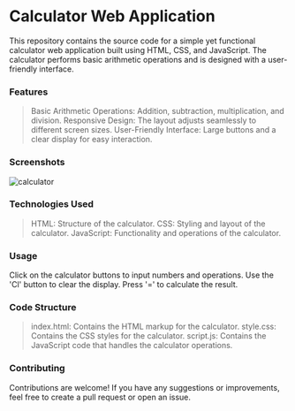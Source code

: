 # **Calculator Web Application**
This repository contains the source code for a simple yet functional calculator web application built using HTML, CSS, and JavaScript. The calculator performs basic arithmetic operations and is designed with a user-friendly interface.

### **Features**
> Basic Arithmetic Operations: Addition, subtraction, multiplication, and division.
> Responsive Design: The layout adjusts seamlessly to different screen sizes.
> User-Friendly Interface: Large buttons and a clear display for easy interaction.

 ### **Screenshots**
![calculator](https://github.com/janani06rajendran/CalculatorCalculator-Web-Application-Web-Application/assets/140250422/93cf45ed-e964-4d03-b45e-e6c3e86a00ec)

 ### **Technologies Used**
> HTML: Structure of the calculator.
> CSS: Styling and layout of the calculator.
> JavaScript: Functionality and operations of the calculator.

 ### **Usage**
Click on the calculator buttons to input numbers and operations.
Use the 'Cl' button to clear the display.
Press '=' to calculate the result.

 ### **Code Structure**
> index.html: Contains the HTML markup for the calculator.
> style.css: Contains the CSS styles for the calculator.
> script.js: Contains the JavaScript code that handles the calculator operations.

 ### **Contributing**
Contributions are welcome! If you have any suggestions or improvements, feel free to create a pull request or open an issue.

